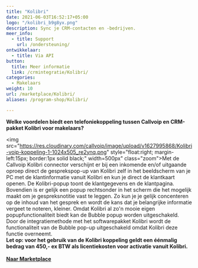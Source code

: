 ```yaml
---
title: "Kolibri"
date: 2021-06-03T16:52:17+05:00
logo: "/kolibri_b9g8yx.png"
description: Sync je CRM-contacten en -bedrijven.
meer_info:
  - title: Support
    url: /ondersteuning/
ontwikkelaar:
  - title: Via API
button:
  title: Meer informatie
  link: /crmintegratie/Kolibri/
categories:
  - Makelaars
weight: 10
url: /marketplace/Kolibri/
aliases: /program-shop/Kolibri/

---
```


**Welke voordelen biedt een telefoniekoppeling tussen Callvoip en CRM-pakket Kolibri voor makelaars?**

<img src="https://res.cloudinary.com/callvoip/image/upload/v1627995868/Kolibri-voip-koppeling-1-1024x505_re2ynq.png" style="float:right; margin-left:15px; border:1px solid black;" width=500px" class="zoom">Met de Callvoip Kolibri connector verschijnt er bij een inkomende en/of uitgaande oproep direct de gesprekspop-up van Kolibri zelf in het beeldscherm van je PC met de klantinformatie vanuit Kolibri en kun je direct de klantkaart openen.
De Kolibri-popup toont de klantgegevens en de klantpagina. Bovendien is er gelijk een popup rechtsonder in het scherm die het mogelijk maakt om je gespreksnotitie vast te leggen. Zo kun je je gelijk concenteren op de inhoud van het gesprek en wordt de kans dat je belangrijke informatie vergeet te noteren, kleiner. Omdat Kolibri al zo'n mooie eigen popupfunctionaliteit biedt kan de Bubble popup worden uitgeschakeld. 
<br>
Door de integratiemethode met het softwarepakket Kolibri wordt de functionaliteit van de Bubble pop-up uitgeschakeld omdat Kolibri deze functie overneemt.<br>
<b>Let op: voor het gebruik van de Kolibri koppeling geldt een éénmalig bedrag van 450,- ex BTW als licentiekosten voor activatie vanuit Kolibri. <br>
<br>
<a href="/marketplace" class="button">Naar Marketplace</a>
